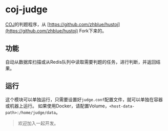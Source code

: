 # coj-judge
[COJ](https://coj.cqut.edu.cn)的判题程序，从 [https://github.com/zhblue/hustoj](https://github.com/zhblue/hustoj) Fork下来的。

## 功能
自动从数据库扫描或从Redis队列中读取需要判题的任务，进行判断，并返回结果。

## 运行
这个模块可以单独运行，只需要设置好`judge.conf`配置文件，就可以单独在容器或机器上运行。
如果使用Docker，请配置Volume，`<host-data-path>:/home/judge/data`。

> 欢迎加入一起开发。